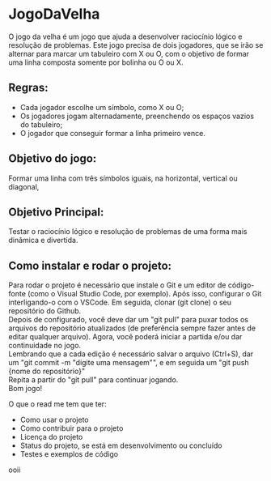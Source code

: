 # JogoDaVelha
O jogo da velha é um jogo que ajuda a desenvolver raciocínio lógico e resolução de problemas.
Este jogo precisa de dois jogadores, que se irão se alternar para marcar um tabuleiro com X ou O, com o objetivo de formar uma linha composta somente por bolinha ou O ou X.

## Regras:
- Cada jogador escolhe um símbolo, como X ou O;
- Os jogadores jogam alternadamente, preenchendo os espaços vazios do tabuleiro;
- O jogador que conseguir formar a linha primeiro vence.

## Objetivo do jogo:
Formar uma linha com três símbolos iguais, na horizontal, vertical ou diagonal,

## Objetivo Principal:
Testar o raciocínio lógico e resolução de problemas de uma forma mais dinâmica e divertida.

## Como instalar e rodar o projeto:
Para rodar o projeto é necessário que instale o Git e um editor de código-fonte (como o Visual Studio Code, por exemplo). Após isso, configurar o Git interligando-o com o VSCode. Em seguida, clonar (git clone) o seu repositório do Github.</br>
Depois de configurado, você deve dar um "git pull" para puxar todos os arquivos do repositório atualizados (de preferência sempre fazer antes de editar qualquer arquivo). Agora, você poderá iniciar a partida e/ou dar continuidade no jogo. </br>
Lembrando que a cada edição é necessário salvar o arquivo (Ctrl+S), dar um "git commit -m "digite uma mensagem"", e em seguida um "git push {nome do repositório}" </br>
Repita a partir do "git pull" para continuar jogando.</br>
Bom jogo!


O que o read me tem que ter:

- Como usar o projeto
- Como contribuir para o projeto
- Licença do projeto
- Status do projeto, se está em desenvolvimento ou concluído
- Testes e exemplos de código

ooii